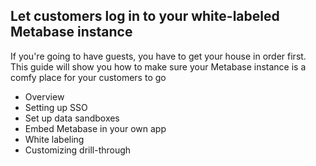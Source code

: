 ## Let customers log in to your white-labeled Metabase instance

If you're going to have guests, you have to get your house in order first. This guide will show you how to make sure your Metabase instance is a comfy place for your customers to go

* Overview
* Setting up SSO
* Set up data sandboxes
* Embed Metabase in your own app
* White labeling
* Customizing drill-through
